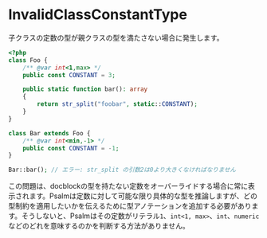 # InvalidClassConstantType
子クラスの定数の型が親クラスの型を満たさない場合に発生します。

```php
<?php
class Foo {
    /** @var int<1,max> */
    public const CONSTANT = 3;

    public static function bar(): array
    {
        return str_split("foobar", static::CONSTANT);
    }
}

class Bar extends Foo {
    /** @var int<min,-1> */
    public const CONSTANT = -1;
}

Bar::bar(); // エラー: str_split の引数2は0より大きくなければなりません
```

この問題は、docblockの型を持たない定数をオーバーライドする場合に常に表示されます。Psalmは定数に対して可能な限り具体的な型を推論しますが、どの型制約を適用したいかを伝えるために型アノテーションを追加する必要があります。そうしないと、Psalmはその定数がリテラル`1`、`int<1, max>`、`int`、`numeric`などのどれを意味するのかを判断する方法がありません。
